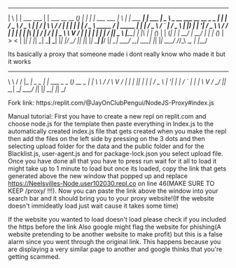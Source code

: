   _   _                 _                 _   _   _                                _   _               _            ____                                
 | \ | |   ___    ___  | |  ___  __   __ (_) | | | |   ___           ___          | \ | |   ___     __| |   ___    |  _ \   _ __    ___   __  __  _   _ 
 |  \| |  / _ \  / _ \ | | / __| \ \ / / | | | | | |  / _ \  _____  / __|  _____  |  \| |  / _ \   / _` |  / _ \   | |_) | | '__|  / _ \  \ \/ / | | | |
 | |\  | |  __/ |  __/ | | \__ \  \ V /  | | | | | | |  __/ |_____| \__ \ |_____| | |\  | | (_) | | (_| | |  __/   |  __/  | |    | (_) |  >  <  | |_| |
 |_| \_|  \___|  \___| |_| |___/   \_/   |_| |_| |_|  \___|         |___/         |_| \_|  \___/   \__,_|  \___|   |_|     |_|     \___/  /_/\_\  \__, |
                                                                                                                                                  |___/ 

Its basically a proxy that someone made i dont really know who made it but it works

 __   __    _____          _                 _          _    __   __
 \ \ / /   |_   _|  _  _  | |_   ___   _ _  (_)  __ _  | |   \ \ / /
  \ V /      | |   | || | |  _| / _ \ | '_| | | / _` | | |    \ V / 
   \_/       |_|    \_,_|  \__| \___/ |_|   |_| \__,_| |_|     \_/  
                                                                    
Fork link: https:/replit.com/@JayOnClubPengui/NodeJS-Proxy#index.js

Manual tutorial:
First you have to create a new repl on replit.com and choose node.js for the template then paste everything in Index.js to the automatically created index.js file that gets created when you make the repl then add the files on the left side by pressing on the 3 dots and then selecting upload folder for the data and the public folder and  for the Blacklist.js, user-agent.js and for package-lock.json you select upload file. Once you have done all that you have to press run wait for it all to load it might take up to 1 minute to load but once its loaded, copy the link that gets generated above the new window that popped up and replace https://Neelsvilles-Node.user102030.repl.co on line 46(MAKE SURE TO KEEP /proxy/ !!!). Now you can paste the link above the window into your search bar and it should bring you to your proxy website!(If the website doesn't immideatly load just wait cause it takes some time)

If the website you wanted to load doesn't load please check if you included the https before the link
Also google might flag the website for phishing(A website pretending to be another website to make profit) but this is a false alarm since you went through the original link. This happens because you are displaying a very similar page to another and google thinks that you're getting scammed.
